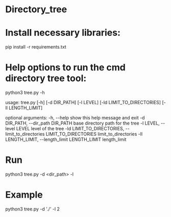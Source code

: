 # Directory_tree

# Install necessary libraries:

pip install -r requirements.txt

# Help options to run the cmd directory tree tool:

python3 tree.py -h

usage: tree.py [-h] [-d DIR_PATH] [-l LEVEL] [-ld LIMIT_TO_DIRECTORIES]
               [-ll LENGTH_LIMIT]

optional arguments:
  -h, --help            show this help message and exit
  -d DIR_PATH, --dir_path DIR_PATH
                        base directory path for the tree
  -l LEVEL, --level LEVEL
                        level of the tree
  -ld LIMIT_TO_DIRECTORIES, --limit_to_directories LIMIT_TO_DIRECTORIES
                        limit_to_directories
  -ll LENGTH_LIMIT, --length_limit LENGTH_LIMIT
                        length_limit

# Run

python3 tree.py -d <dir_path> -l <level>

# Example

python3 tree.py -d './' -l 2
